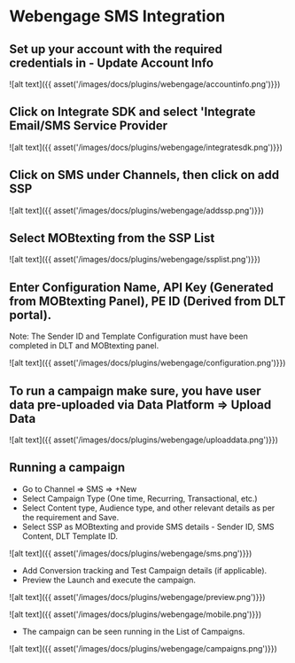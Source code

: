 # Webengage SMS Integration

## Set up your account with the required credentials in - Update Account Info

![alt text]({{ asset('/images/docs/plugins/webengage/accountinfo.png')}})


## Click on Integrate SDK and select 'Integrate Email/SMS Service Provider

![alt text]({{ asset('/images/docs/plugins/webengage/integratesdk.png')}})

## Click on SMS under Channels, then click on add SSP

![alt text]({{ asset('/images/docs/plugins/webengage/addssp.png')}})

## Select MOBtexting from the SSP List

![alt text]({{ asset('/images/docs/plugins/webengage/ssplist.png')}})

## Enter Configuration Name, API Key (Generated from MOBtexting Panel), PE ID (Derived from DLT portal).

Note: The Sender ID and Template Configuration must have been completed in DLT and MOBtexting panel.

![alt text]({{ asset('/images/docs/plugins/webengage/configuration.png')}})

## To run a campaign make sure, you have user data pre-uploaded via Data Platform => Upload Data
![alt text]({{ asset('/images/docs/plugins/webengage/uploaddata.png')}})

## Running a campaign

* Go to Channel => SMS => +New
* Select Campaign Type (One time, Recurring, Transactional, etc.)
* Select Content type, Audience type, and other relevant details as per the requirement and Save.
* Select SSP as MOBtexting and provide SMS details - Sender ID, SMS Content, DLT Template ID.

![alt text]({{ asset('/images/docs/plugins/webengage/sms.png')}})

* Add Conversion tracking and Test Campaign details (if applicable).
* Preview the Launch and execute the campaign.

![alt text]({{ asset('/images/docs/plugins/webengage/preview.png')}})

![alt text]({{ asset('/images/docs/plugins/webengage/mobile.png')}})

* The campaign can be seen running in the List of Campaigns.

![alt text]({{ asset('/images/docs/plugins/webengage/campaigns.png')}})

 